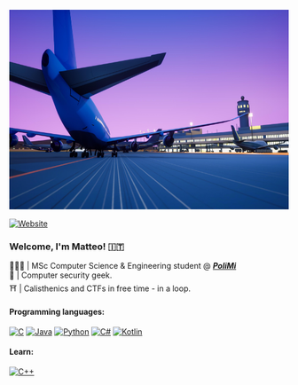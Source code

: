 <p align="center">
  <img width="640" height="360" src="https://github.com/zTehRyaN/zTehRyaN/blob/master/img/taxiway.jpg" />
</p>

[![Website](https://img.shields.io/website?up_color=green&up_message=online&url=https%3A%2F%2Fmatteogiordano.sh)](https://matteogiordano.sh)


### Welcome, I'm Matteo! 🇮🇹
  
🧑🏼‍💻 | MSc Computer Science & Engineering student @ ***[PoliMi](https://www.polimi.it/)***  
🔑 | Computer security geek.  
⛩ | Calisthenics and CTFs in free time - in a loop.  

#### Programming languages: 
[![C](https://img.shields.io/badge/c%20-%2300599C.svg?&style=for-the-badge&logo=c&logoColor=white)](<https://docs.google.com/viewer?a=v&pid=sites&srcid=ZGVmYXVsdGRvbWFpbnxnanVoYWN8Z3g6NTFiY2ExMDdkYTI5YmRmZA>)
[![Java](https://img.shields.io/badge/java-%23ED8B00.svg?&style=for-the-badge&logo=java&logoColor=white)](https://www.java.com/)
[![Python](https://img.shields.io/badge/python%20-%2314354C.svg?&style=for-the-badge&logo=python&logoColor=white)](https://www.python.org/)
[![C#](https://img.shields.io/badge/c%23%20-%23239120.svg?&style=for-the-badge&logo=c-sharp&logoColor=white)](https://en.wikipedia.org/wiki/C_Sharp_(programming_language))
[![Kotlin](https://img.shields.io/badge/kotlin-%230095D5.svg?&style=for-the-badge&logo=kotlin&logoColor=white)](https://kotlinlang.org/)

#### Learn: 
[![C++](https://img.shields.io/badge/c++%20-%2300599C.svg?&style=for-the-badge&logo=c%2B%2B&ogoColor=white)](https://en.wikipedia.org/wiki/C%2B%2B)
